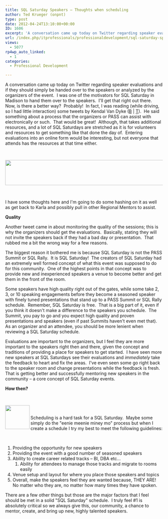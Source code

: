 ```yaml
---
title: SQL Saturday Speakers – Thoughts when scheduling
author: Ted Krueger (onpnt)
type: post
date: 2012-04-24T13:10:00+00:00
ID: 1606
excerpt: 'A conversation came up today on Twitter regarding speaker evaluations and if they should simply be handed over to the speakers or analyzed by the organizers of the event.  I was one of the motivators for SQL Saturday in Madison to hand them over to the&hellip;'
url: /index.php/itprofessionals/professionaldevelopment/sql-saturday-speakers-thoughts-when/
views:
  - 5077
rp4wp_auto_linked:
  - 1
categories:
  - Professional Development

---
```

A conversation came up today on Twitter regarding speaker evaluations and if they should simply be handed over to the speakers or analyzed by the organizers of the event.  I was one of the motivators for SQL Saturday in Madison to hand them over to the speakers.  I'll get that right out there.  Now, is there a better way?  Probably!  In fact, I was reading (while driving, so I had little interaction) some tweets by Kendal Van Dyke ([B][1] | [T][2]).  He said something about a process that the organizers or PASS can assist with electronically or such.  That would be great!  Although, that takes additional resources, and a lot of SQL Saturdays are stretched as it is for volunteers and resources to get something like that done the day of.  Entering evaluations into an online form would be interesting, but not everyone that attends has the resources at that time either.

 

<div class="image_block">
  <a href="/media/blogs/ITProfessionals/-22.png?mtime=1335279951"><img src="https://lessthandot.z19.web.core.windows.net/wp-content/uploads/blogs/ITProfessionals/-22.png?mtime=1335279951" alt="" width="624" height="80" /></a>
</div>

 

I have some thoughts here and I'm going to do some hashing on it as well as get back to Karla and possibly pull in other Regional Mentors to assist.

**Quality**

Another tweet came in about monitoring the quality of the sessions; this is why the organizers should get the evaluations.  Basically, stating they will not invite the speakers back if they had a bad day or presentation.  That rubbed me a bit the wrong way for a few reasons.

The biggest reason it bothered me is because SQL Saturday is not the PASS Summit or SQL Rally.  It is SQL Saturday!  The creators of SQL Saturday had an extremely well formed concept of what this event was supposed to do for this community.  One of the highest points in that concept was to provide new and inexperienced speakers a venue to become better and get them in the front of the room.

Some speakers have high quality right out of the gates, while some take 2, 3, or 10 speaking engagements before they become a seasoned speaker with finely tuned presentations that stand up to a PASS Summit or SQL Rally schedule.  Remember, SQL Saturday is free.  That is a big part of it, even if you think it doesn't make a difference to the speakers you schedule.  The Summit, you pay to go and you expect high quality and proven presentations and speakers (even if past Summits haven't even met that). As an organizer and an attendee, you should be more lenient when reviewing a SQL Saturday schedule.

Evaluations are important to the organizers, but I feel they are more important to the speakers right then and there, given the concept and traditions of providing a place for speakers to get started.  I have seen more new speakers at SQL Saturdays see their evaluations and _immediately_ take the feedback to heart and fix the areas.  I've even seen some go right back to the speaker room and change presentations while the feedback is fresh.  That is getting better and successfully mentoring new speakers in the community – a core concept of SQL Saturday events.

**How then?**

 

<div class="image_block">
  <a href="/media/blogs/ITProfessionals/-23.png?mtime=1335279951"><img src="https://lessthandot.z19.web.core.windows.net/wp-content/uploads/blogs/ITProfessionals/-23.png?mtime=1335279951" alt="" width="78" height="76" align="left" /></a>
</div>

 

Scheduling is a hard task for a SQL Saturday.  Maybe some simply do the "eenie meenie miney mo" process but when I create a schedule I try my best to meet the following guidelines:

 

  1. Providing the opportunity for new speakers 
  2. Providing the event with a good number of seasoned speakers
  3. Ability to create career related tracks – BI, DBA etc... 
      1. Ability for attendees to manage those tracks and migrate to rooms easily
  4. Venue setup and layout for where you place those speakers and topics
  5. Overall, make the speakers feel they are wanted because, THEY ARE! No matter who they are, no matter how many times they have spoken. 

There are a few other things but those are the major factors that I feel should be met in a solid "SQL Saturday" schedule.  I truly feel #1 is absolutely critical so we always give this, our community, a chance to mentor, create, and bring up new, highly talented speakers.

 [1]: http://www.kendalvandyke.com/
 [2]: http://www.twitter.com/SQLDBA